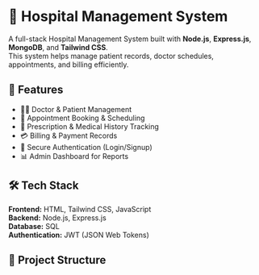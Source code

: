 # 🏥 Hospital Management System

A full-stack Hospital Management System built with **Node.js**, **Express.js**, **MongoDB**, and **Tailwind CSS**.  
This system helps manage patient records, doctor schedules, appointments, and billing efficiently.

## 🚀 Features
- 👩‍⚕️ Doctor & Patient Management
- 📅 Appointment Booking & Scheduling
- 💊 Prescription & Medical History Tracking
- 💳 Billing & Payment Records
- 🔐 Secure Authentication (Login/Signup)
- 📊 Admin Dashboard for Reports

## 🛠 Tech Stack
**Frontend:** HTML, Tailwind CSS, JavaScript  
**Backend:** Node.js, Express.js  
**Database:** SQL  
**Authentication:** JWT (JSON Web Tokens)

## 📂 Project Structure
